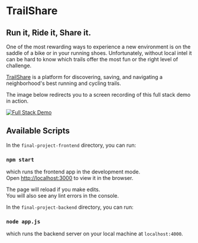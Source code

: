# TrailShare

## Run it, Ride it, Share it.

One of the most rewarding ways to experience a new environment is on the saddle of a bike or in your running shoes. Unfortunately, without local intel it can be hard to know which trails offer the most fun or the right level of challenge.

[TrailShare](http://sammylevin.com/trailshare) is a platform for discovering, saving, and navigating a neighborhood's best running and cycling trails.

The image below redirects you to a screen recording of this full stack demo in action.

[![Full Stack Demo](https://img.youtube.com/vi/2kM1xGDXZjM/0.jpg)](https://www.youtube.com/watch?v=2kM1xGDXZjM)

## Available Scripts

In the `final-project-frontend` directory, you can run:

### `npm start`

which runs the frontend app in the development mode.\
Open [http://localhost:3000](http://localhost:3000) to view it in the browser.

The page will reload if you make edits.\
You will also see any lint errors in the console.

In the `final-project-backend` directory, you can run:

### `node app.js`

which runs the backend server on your local machine at `localhost:4000`.